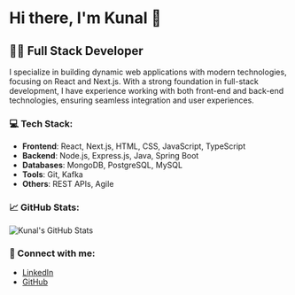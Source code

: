 <!--
**Kunalp9/Kunalp9** is a ✨ _special_ ✨ repository because its `README.md` (this file) appears on your GitHub profile.

Here are some ideas to get you started:

- 🔭 I’m currently working on ...
- 🌱 I’m currently learning ...
- 👯 I’m looking to collaborate on ...
- 🤔 I’m looking for help with ...
- 💬 Ask me about ...
- 📫 How to reach me: ...
- 😄 Pronouns: ...
- ⚡ Fun fact: ...
-->

# Hi there, I'm Kunal 👋

## 👨‍💻 Full Stack Developer 

I specialize in building dynamic web applications with modern technologies, focusing on React and Next.js. With a strong foundation in full-stack development, I have experience working with both front-end and back-end technologies, ensuring seamless integration and user experiences.

### 💻 Tech Stack:
- **Frontend**: React, Next.js, HTML, CSS, JavaScript, TypeScript
- **Backend**: Node.js, Express.js, Java, Spring Boot
- **Databases**: MongoDB, PostgreSQL, MySQL
- **Tools**: Git, Kafka
- **Others**: REST APIs, Agile

### 📈 GitHub Stats:
![Kunal's GitHub Stats](https://github-readme-stats.vercel.app/api?username=Kunalp9&show_icons=true&hide_title=true&count_private=true&hide=prs)

### 🔗 Connect with me:
- [LinkedIn](https://www.linkedin.com/in/kunal-pawar-239279230/)
- [GitHub](https://github.com/Kunalp9)
